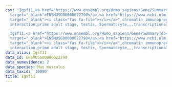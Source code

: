 ```yaml
---
csv: 'Igsf11,<a href="https://www.ensembl.org/Homo_sapiens/Gene/Summary?db=core;g=ENSMUSG00000022790"
  target="_blank">ENSMUSG00000022790</a>,<a href="https://www.ncbi.nlm.nih.gov/pubmed/25450459"
  target="_blank"><i class="fas fa-file"></i></a>",chromatin immunoprecipitation assay,direct
  interaction,prime adult stage, testis, Spermatocyte,,,transcriptional regulation,

  Igsf11,<a href="https://www.ensembl.org/Homo_sapiens/Gene/Summary?db=core;g=ENSMUSG00000022790"
  target="_blank">ENSMUSG00000022790</a>,<a href="https://www.ncbi.nlm.nih.gov/pubmed/25450459"
  target="_blank"><i class="fas fa-file"></i></a>",chromatin immunoprecipitation assay,direct
  interaction,prime adult stage, testis, Spermatocyte,,,transcriptional regulation,'
data_alias: Igsf11
data_id: ENSMUSG00000022790
data_numevidence: 2
data_species: Mus musculus
data_taxid: '10090'
title: Igsf11
---
```

